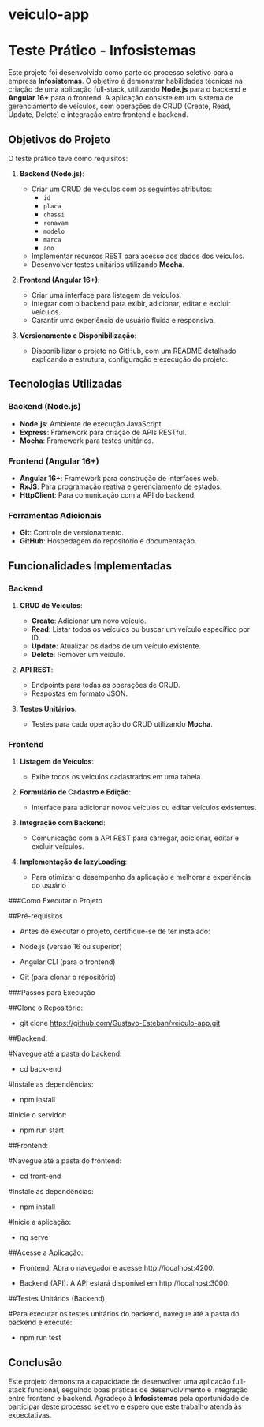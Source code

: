 # veiculo-app

# Teste Prático - Infosistemas

Este projeto foi desenvolvido como parte do processo seletivo para a empresa **Infosistemas**. O objetivo é demonstrar habilidades técnicas na criação de uma aplicação full-stack, utilizando **Node.js** para o backend e **Angular 16+** para o frontend. A aplicação consiste em um sistema de gerenciamento de veículos, com operações de CRUD (Create, Read, Update, Delete) e integração entre frontend e backend.

## Objetivos do Projeto

O teste prático teve como requisitos:

1. **Backend (Node.js)**:
   - Criar um CRUD de veículos com os seguintes atributos:
     - `id`
     - `placa`
     - `chassi`
     - `renavam`
     - `modelo`
     - `marca`
     - `ano`
   - Implementar recursos REST para acesso aos dados dos veículos.
   - Desenvolver testes unitários utilizando **Mocha**.

2. **Frontend (Angular 16+)**:
   - Criar uma interface para listagem de veículos.
   - Integrar com o backend para exibir, adicionar, editar e excluir veículos.
   - Garantir uma experiência de usuário fluida e responsiva.

3. **Versionamento e Disponibilização**:
   - Disponibilizar o projeto no GitHub, com um README detalhado explicando a estrutura, configuração e execução do projeto.

## Tecnologias Utilizadas

### Backend (Node.js)
- **Node.js**: Ambiente de execução JavaScript.
- **Express**: Framework para criação de APIs RESTful.
- **Mocha**: Framework para testes unitários.

### Frontend (Angular 16+)
- **Angular 16+**: Framework para construção de interfaces web.
- **RxJS**: Para programação reativa e gerenciamento de estados.
- **HttpClient**: Para comunicação com a API do backend.

### Ferramentas Adicionais
- **Git**: Controle de versionamento.
- **GitHub**: Hospedagem do repositório e documentação.

## Funcionalidades Implementadas

### Backend
1. **CRUD de Veículos**:
   - **Create**: Adicionar um novo veículo.
   - **Read**: Listar todos os veículos ou buscar um veículo específico por ID.
   - **Update**: Atualizar os dados de um veículo existente.
   - **Delete**: Remover um veículo.

2. **API REST**:
   - Endpoints para todas as operações de CRUD.
   - Respostas em formato JSON.

3. **Testes Unitários**:
   - Testes para cada operação do CRUD utilizando **Mocha**.

### Frontend
1. **Listagem de Veículos**:
   - Exibe todos os veículos cadastrados em uma tabela.

2. **Formulário de Cadastro e Edição**:
   - Interface para adicionar novos veículos ou editar veículos existentes.

3. **Integração com Backend**:
   - Comunicação com a API REST para carregar, adicionar, editar e excluir veículos.
  
4. **Implementação de lazyLoading**:
   - Para otimizar o desempenho da aplicação e melhorar a experiência do usuário


###Como Executar o Projeto

##Pré-requisitos
- Antes de executar o projeto, certifique-se de ter instalado:

- Node.js (versão 16 ou superior)

- Angular CLI (para o frontend)

- Git (para clonar o repositório)

###Passos para Execução

##Clone o Repositório:
- git clone https://github.com/Gustavo-Esteban/veiculo-app.git

##Backend:

#Navegue até a pasta do backend:
- cd back-end

#Instale as dependências:
- npm install

#Inicie o servidor:
- npm run start

##Frontend:

#Navegue até a pasta do frontend:
- cd front-end

#Instale as dependências:
- npm install

#Inicie a aplicação:
- ng serve

##Acesse a Aplicação:

- Frontend: Abra o navegador e acesse http://localhost:4200.

- Backend (API): A API estará disponível em http://localhost:3000.

##Testes Unitários (Backend)

#Para executar os testes unitários do backend, navegue até a pasta do backend e execute:
- npm run test


## Conclusão

Este projeto demonstra a capacidade de desenvolver uma aplicação full-stack funcional, seguindo boas práticas de desenvolvimento e integração entre frontend e backend. Agradeço à **Infosistemas** pela oportunidade de participar deste processo seletivo e espero que este trabalho atenda às expectativas.
